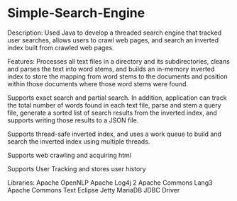 # Simple-Search-Engine
 Description:
Used Java to develop a threaded search engine that tracked user searches, allows users to crawl web pages, and search an inverted index built from crawled web pages.

Features:
Processes all text files in a directory and its subdirectories, cleans and parses the text into word stems, and builds an in-memory inverted index to store the mapping from word stems to the documents and position within those documents where those word stems were found.

Supports exact search and partial search. In addition, application can track the total number of words found in each text file, parse and stem a query file, generate a sorted list of search results from the inverted index, and supports writing those results to a JSON file.

Supports thread-safe inverted index, and uses a work queue to build and search the inverted index using multiple threads.

Supports web crawling and acquiring html

Supports User Tracking and stores user history

Libraries:
Apache OpenNLP
Apache Log4j 2
Apache Commons Lang3
Apache Commons Text
Eclipse Jetty
MariaDB JDBC Driver
